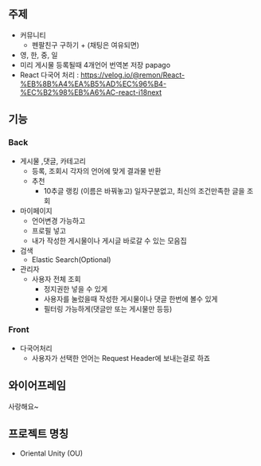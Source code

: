 ## 주제

- 커뮤니티
  - 펜팔친구 구하기 + (채팅은 여유되면)
- 영, 한, 중, 일
- 미리 게시물 등록될때 4개언어 번역본 저장 papago
- React 다국어 처리 : https://velog.io/@remon/React-%EB%8B%A4%EA%B5%AD%EC%96%B4-%EC%B2%98%EB%A6%AC-react-i18next

## 기능

### Back

- 게시물 ,댓글, 카테고리
  - 등록, 조회시 각자의 언어에 맞게 결과물 반환
  - 추천
    - 10추글 랭킹 (이름은 바꿔놓고) 일자구분없고, 최신의 조건만족한 글을 조회
- 마이페이지
  - 언어변경 가능하고
  - 프로필 넣고
  - 내가 작성한 게시물이나 게시글 바로갈 수 있는 모음집
- 검색
  - Elastic Search(Optional)
- 관리자
  - 사용자 전체 조회
    - 정지권한 넣을 수 있게
    - 사용자를 눌렀을때 작성한 게시물이나 댓글 한번에 볼수 있게
    - 필터링 가능하게(댓글만 또는 게시물만 등등)

### Front

- 다국어처리
  - 사용자가 선택한 언어는 Request Header에 보내는걸로 하죠

## 와이어프레임

사랑해요~

## 프로젝트 명칭

- Oriental Unity (OU)
